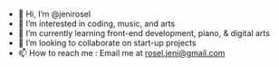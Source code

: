 - 👋 Hi, I’m @jenirosel
- 👀 I’m interested in coding, music, and arts
- 🌱 I’m currently learning front-end development, piano, & digital arts
- 💞️ I’m looking to collaborate on start-up projects
- 📫 How to reach me : Email me at rosel.jeni@gmail.com

<!---
jenirosel/jenirosel is a ✨ special ✨ repository because its `README.md` (this file) appears on your GitHub profile.
You can click the Preview link to take a look at your changes.
--->
